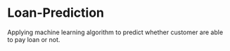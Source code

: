 # Loan-Prediction
Applying machine learning algorithm to predict whether customer are able to pay loan or not.

